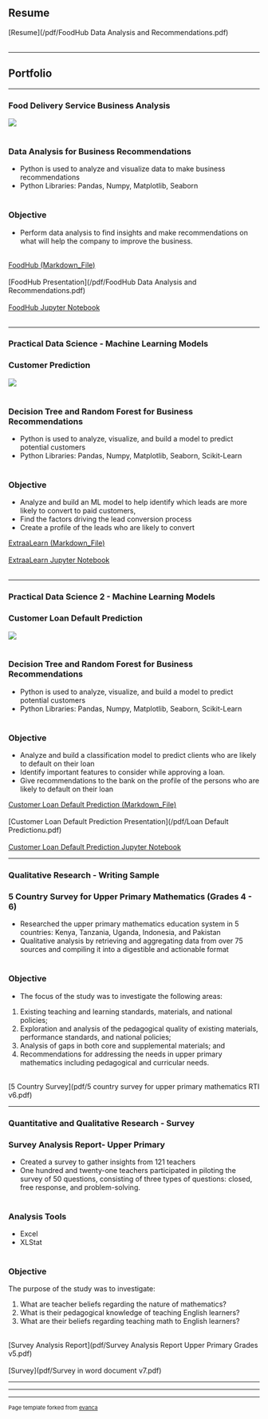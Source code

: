 ## Resume
[Resume](/pdf/FoodHub Data Analysis and Recommendations.pdf) <br><br>

---
## Portfolio

---
### Food Delivery Service Business Analysis
<img src="images/Title Page.jpg?raw=true"/> <br><br>
### Data Analysis for Business Recommendations 
- Python is used to analyze and visualize data to make business recommendations
- Python Libraries: Pandas, Numpy, Matplotlib, Seaborn <br><br>
### Objective
- Perform data analysis to find insights and make recommendations on what will help the company to improve the business. <br><br>

[FoodHub (Markdown_File)](/food_hub.md) <br><br>
[FoodHub Presentation](/pdf/FoodHub Data Analysis and Recommendations.pdf) <br><br>
[FoodHub Jupyter Notebook](/Foodhub_Project_FullCode_corrected.ipynb) <br><br>

---
### Practical Data Science - Machine Learning Models 
### Customer Prediction
<img src="images/Decision_Tree_Diag.png?raw=true"/> <br><br>
### Decision Tree and Random Forest for Business Recommendations 
- Python is used to analyze, visualize, and build a model to predict potential customers
- Python Libraries: Pandas, Numpy, Matplotlib, Seaborn, Scikit-Learn <br><br>
### Objective
- Analyze and build an ML model to help identify which leads are more likely to convert to paid customers,
- Find the factors driving the lead conversion process
- Create a profile of the leads who are likely to convert

[ExtraaLearn (Markdown_File)](/Potential_Customers.md) <br><br>
[ExtraaLearn Jupyter Notebook](/Potential_Customers_Prediction_FC.ipynb) <br><br>

---
### Practical Data Science 2 - Machine Learning Models 
### Customer Loan Default Prediction
<img src="images/Loan Default Prediction Title page.jpg?raw=true"/> <br><br>
### Decision Tree and Random Forest for Business Recommendations 
- Python is used to analyze, visualize, and build a model to predict potential customers
- Python Libraries: Pandas, Numpy, Matplotlib, Seaborn, Scikit-Learn <br><br>
### Objective
- Analyze and build a classification model to predict clients who are likely to default on their loan
- Identify important features to consider while approving a loan.
- Give recommendations to the bank on the profile of the persons who are likely to default on their loan

[Customer Loan Default Prediction (Markdown_File)](/Cap_Project_Loan_Default_Prediction_FC_CR.md) <br><br>
[Customer Loan Default Prediction Presentation](/pdf/Loan Default Predictionu.pdf) <br><br>
[Customer Loan Default Prediction Jupyter Notebook](/Cap_Project_Loan_Default_Prediction_FC_CR.ipynb)

---

### Qualitative Research - Writing Sample
### 5 Country Survey for Upper Primary Mathematics (Grades 4 - 6) 
- Researched the upper primary mathematics education system in 5 countries: Kenya, Tanzania, Uganda, Indonesia, and Pakistan
- Qualitative analysis by retrieving and aggregating data from over 75 sources and compiling it into a digestible and actionable format <br><br>
### Objective
- The focus of the study was to investigate the following areas:
1. Existing teaching and learning standards, materials, and national policies;
2. Exploration and analysis of the pedagogical quality of existing materials, performance standards, 
and national policies;
3. Analysis of gaps in both core and supplemental materials; and
4. Recommendations for addressing the needs in upper primary mathematics including pedagogical 
and curricular needs.<br><br>

[5 Country Survey](pdf/5 country survey for upper primary mathematics RTI v6.pdf)

---

### Quantitative and Qualitative Research - Survey 
### Survey Analysis Report- Upper Primary 
- Created a survey to gather insights from 121 teachers
- One hundred and twenty-one teachers participated in piloting the survey of 50 
questions, consisting of three types of questions: closed, free response, and problem-solving. <br><br>
### Analysis Tools
- Excel
- XLStat <br><br>
### Objective
The purpose of the study was to investigate: 
1. What are teacher beliefs regarding the nature of mathematics?
2. What is their pedagogical knowledge of teaching English learners?
3. What are their beliefs regarding teaching math to English learners?<br><br>

[Survey Analysis Report](pdf/Survey Analysis Report Upper Primary Grades v5.pdf) <br><br>
[Survey](pdf/Survey in word document v7.pdf)

---


---




---
<p style="font-size:11px">Page template forked from <a href="https://github.com/evanca/quick-portfolio">evanca</a></p>
<!-- Remove above link if you don't want to attibute -->
